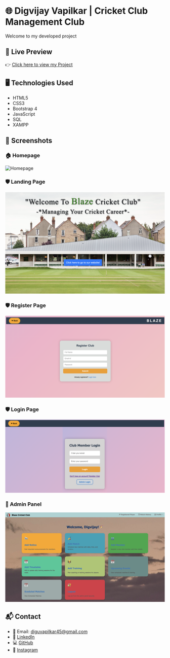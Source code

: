 # 🌐 Digvijay Vapilkar | Cricket Club Management Club

Welcome to my developed project 

## 🔗 Live Preview

👉 [Click here to view my Project](https://digu45.github.io/Cricket_Club_Management/)

## 🖥️ Technologies Used

- HTML5
- CSS3
- Bootstrap 4
- JavaScript
- SQL
- XAMPP


## 📸 Screenshots

### 🏠 Homepage

![Homepage](images/Homepage.png)

### 🛡️ Landing Page

![Landing](images/landing.png)

### 🛡️ Register Page

![Register](images/register.png)

### 🛡️ Login Page

![Login](images/login_page.png)

### 🔐 Admin Panel

![Admin](images/admin_page.png)

## 📬 Contact

- 📧 Email: diguvapilkar45@gmail.com
- 🔗 [LinkedIn](https://www.linkedin.com/in/digvijay-vapilkar-651486294/)
- 💻 [GitHub](https://github.com/Digu45)
- 📸 [Instagram](https://www.instagram.com/dig_vapilkar_45/)
